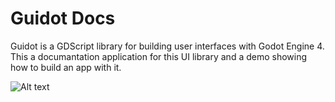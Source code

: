 # Guidot Docs
Guidot is a GDScript library for building user interfaces with Godot Engine 4.
This a documantation application for this UI library and a demo showing how to build an app with it.

![Alt text](screenshots/gif1.gif?raw=true "Title")

